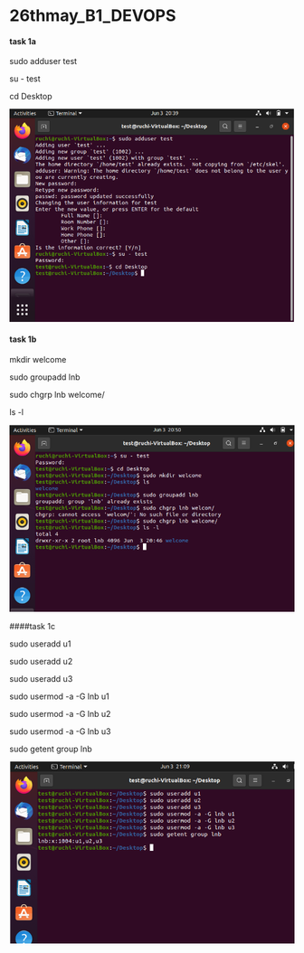 # 26thmay_B1_DEVOPS
#### task 1a

sudo adduser test

 su - test

 cd Desktop

 <img src ="task1(a).PNG">


#### task 1b

 mkdir welcome
 
 sudo groupadd lnb
 
 sudo chgrp lnb welcome/
 
 ls -l
 
<img src="task1(b).PNG">


####task 1c

 sudo useradd u1
 
 sudo useradd u2
 
 sudo useradd u3
 
 sudo usermod -a -G lnb u1

 sudo usermod -a -G lnb u2

 sudo usermod -a -G lnb u3

 sudo getent group lnb
 
<img src ="task1(c).PNG">


